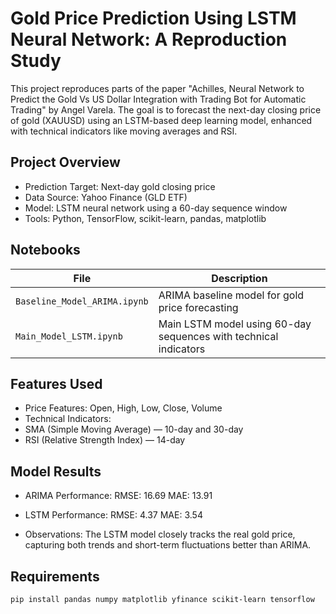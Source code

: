# Gold Price Prediction Using LSTM Neural Network: A Reproduction Study

This project reproduces parts of the paper "Achilles, Neural Network to Predict the Gold Vs US Dollar Integration with Trading Bot for Automatic Trading" by Angel Varela. The goal is to forecast the next-day closing price of gold (XAUUSD) using an LSTM-based deep learning model, enhanced with technical indicators like moving averages and RSI.

## Project Overview

- Prediction Target: Next-day gold closing price
- Data Source: Yahoo Finance (GLD ETF)
- Model: LSTM neural network using a 60-day sequence window
- Tools: Python, TensorFlow, scikit-learn, pandas, matplotlib

## Notebooks

| File | Description |
|------|-------------|
| `Baseline_Model_ARIMA.ipynb` | ARIMA baseline model for gold price forecasting |
| `Main_Model_LSTM.ipynb` | Main LSTM model using 60-day sequences with technical indicators |

## Features Used

- Price Features: Open, High, Low, Close, Volume
- Technical Indicators:
- SMA (Simple Moving Average) — 10-day and 30-day
- RSI (Relative Strength Index) — 14-day

## Model Results

- ARIMA Performance:
    RMSE: 16.69
    MAE: 13.91

- LSTM Performance:
    RMSE: 4.37
    MAE: 3.54

- Observations:
    The LSTM model closely tracks the real gold price, capturing both trends and short-term fluctuations better than ARIMA.

## Requirements

```bash
pip install pandas numpy matplotlib yfinance scikit-learn tensorflow
